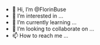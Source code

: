 - 👋 Hi, I’m @FlorinBuse
- 👀 I’m interested in ...
- 🌱 I’m currently learning ...
- 💞️ I’m looking to collaborate on ...
- 📫 How to reach me ...

<!---
FlorinBuse/FlorinBuse is a ✨ special ✨ repository because its `README.md` (this file) appears on your GitHub profile.
You can click the Preview link to take a look at your changes.
--->
